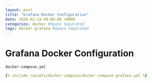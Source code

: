 ```yaml
---
layout: post
title: "Grafana Docker Configuration"
date: 2020-02-19 09:00:00 +0000
categories: docker #Space Separated
tags: docker grafana #Space Separated
---
```


# Grafana Docker Configuration

`docker-compose.yml`

```yml
{% include /assets/docker-compose/docker-compose-grafana.yml %}
```